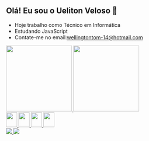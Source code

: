 ## Olá! Eu sou o Ueliton Veloso 👋
- Hoje trabalho como Técnico em Informática
- Estudando JavaScript
- Contate-me no email:wellingtontom-14@hotmail.com

<div>
  <a href="https://github.com/Ueliton-veloso">
  <img height="180cm" src="https://github-readme-stats.vercel.app/api?username=Ueliton-veloso&theme=radical&show_icons=true">
  <img height="180cm" src="https://github-readme-stats.vercel.app/api/top-langs/?username=Ueliton-veloso&layout=compact&theme=radical">
</div>
  

<div>
  <img height="40cm" width="30cm" src="https://cdn.jsdelivr.net/gh/devicons/devicon/icons/python/python-original.svg">
  <img height="40cm" width="30cm" src="https://cdn.jsdelivr.net/gh/devicons/devicon/icons/javascript/javascript-original.svg">
  <img height="40cm" width="30cm" src="https://cdn.jsdelivr.net/gh/devicons/devicon/icons/css3/css3-original.svg">
  <img height="40cm" width="30cm" src="https://cdn.jsdelivr.net/gh/devicons/devicon/icons/html5/html5-original.svg">
</div>
  

<div>
  <a href="https://www.youtube.com/channel/UCJfgV9QPJySQxErrb01HCcg"><img src="https://img.shields.io/badge/YouTube-FF0000?style=for-the-badge&logo=youtube&logoColor=white">
  <a href="https://www.linkedin.com/in/ueliton-veloso-377409208/"><img src="https://img.shields.io/badge/LinkedIn-0077B5?style=for-the-badge&logo=linkedin&logoColor=white">
</div>
    
    
  



